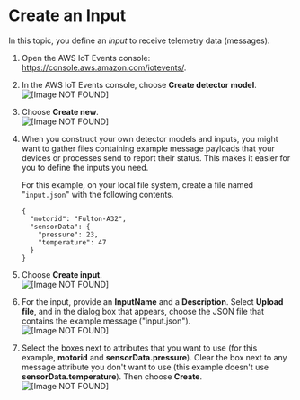 # Create an Input<a name="iotevents-detector-input"></a>

In this topic, you define an *input* to receive telemetry data \(messages\)\.

1. Open the AWS IoT Events console: [https://console\.aws\.amazon\.com/iotevents/](https://console.aws.amazon.com/iotevents/)\.

1. In the AWS IoT Events console, choose **Create detector model**\.  
![\[Image NOT FOUND\]](http://docs.aws.amazon.com/iotevents/latest/developerguide/images/start.png)

1. Choose **Create new**\.  
![\[Image NOT FOUND\]](http://docs.aws.amazon.com/iotevents/latest/developerguide/images/welcome.png)

1. When you construct your own detector models and inputs, you might want to gather files containing example message payloads that your devices or processes send to report their status\. This makes it easier for you to define the inputs you need\. 

   For this example, on your local file system, create a file named "`input.json`" with the following contents\.

   ```
   {
     "motorid": "Fulton-A32",
     "sensorData": {
       "pressure": 23,
       "temperature": 47
     }
   }
   ```

1. Choose **Create input**\.  
![\[Image NOT FOUND\]](http://docs.aws.amazon.com/iotevents/latest/developerguide/images/create-input.png)

1. For the input, provide an **InputName** and a **Description**\. Select **Upload file**, and in the dialog box that appears, choose the JSON file that contains the example message \("input\.json"\)\.   
![\[Image NOT FOUND\]](http://docs.aws.amazon.com/iotevents/latest/developerguide/images/create-input-name.png)

1. Select the boxes next to attributes that you want to use \(for this example, **motorid** and **sensorData\.pressure**\)\. Clear the box next to any message attribute you don't want to use \(this example doesn't use **sensorData\.temperature**\)\. Then choose **Create**\.  
![\[Image NOT FOUND\]](http://docs.aws.amazon.com/iotevents/latest/developerguide/images/create-input-attr.png)